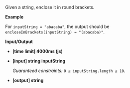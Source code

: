 ﻿Given a string, enclose it in round brackets.

**Example**

For `inputString = "abacaba"`, the output should be
`encloseInBrackets(inputString) = "(abacaba)"`.

**Input/Output**

*   **[time limit] 4000ms (js)**

*   **[input] string inputString**

    _Guaranteed constraints:_
    `0 ≤ inputString.length ≤ 10`.

*   **[output] string**